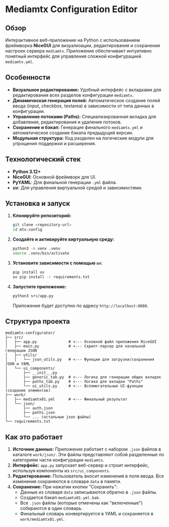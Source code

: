 # Mediamtx Configuration Editor

## Обзор

Интерактивное веб-приложение на Python с использованием фреймворка **NiceGUI** для визуализации, редактирования и сохранения настроек сервера `mediamtx`. Приложение обеспечивает интуитивно понятный интерфейс для управления сложной конфигурацией `mediamtx.yml`.

## Особенности

-   **Визуальное редактирование:** Удобный интерфейс с вкладками для редактирования всех разделов конфигурации `mediamtx`.
-   **Динамическая генерация полей:** Автоматическое создание полей ввода (input, checkbox, textarea) в зависимости от типа данных в конфигурации.
-   **Управление потоками (Paths):** Специализированная вкладка для добавления, редактирования и удаления потоков.
-   **Сохранение и бэкап:** Генерация финального `mediamtx.yml` и автоматическое создание бэкапа предыдущей версии.
-   **Модульная структура:** Код разделен на логические модули для упрощения поддержки и расширения.

## Технологический стек

-   **Python 3.12+**
-   **NiceGUI**: Основной фреймворк для UI.
-   **PyYAML**: Для финальной генерации `.yml` файла.
-   **uv**: Для управления виртуальной средой и зависимостями.

## Установка и запуск

1.  **Клонируйте репозиторий:**
    ```bash
    git clone <repository-url>
    cd mtx-config
    ```

2.  **Создайте и активируйте виртуальную среду:**
    ```bash
    python3 -m venv .venv
    source .venv/bin/activate
    ```

3.  **Установите зависимости с помощью `uv`:**
    ```bash
    pip install uv
    uv pip install -r requirements.txt
    ```

4.  **Запустите приложение:**
    ```bash
    python3 src/app.py
    ```

    Приложение будет доступно по адресу `http://localhost:8080`.

## Структура проекта

```
mediamtx-configurator/
├── src/
│   ├── app.py              # <--- Основной файл приложения NiceGUI
│   ├── main.py             # <--- Скрипт-парсер для начальной генерации JSON
│   ├── utils/
│   │   └── json_utils.py   # <--- Функции для загрузки/сохранения JSON и YAML
│   └── ui_components/
│       ├── __init__.py
│       ├── generic_tab.py  # <--- Логика для генерации общих вкладок
│       ├── paths_tab.py    # <--- Логика для вкладки "Paths"
│       └── ui_utils.py     # <--- Вспомогательные UI-функции (создание элементов)
├── work/
│   ├── mediamtx01.yml      # <--- Финальный результат
│   └── json/
│       ├── auth.json
│       ├── paths.json
│       └── ... (остальные json файлы)
└── requirements.txt
```

## Как это работает

1.  **Источник данных:** Приложение работает с набором `.json` файлов в каталоге `work/json/`. Эти файлы представляют собой разделенные по категориям части конфигурации `mediamtx`.
2.  **Интерфейс:** `app.py` запускает веб-сервер и строит интерфейс, используя компоненты из `src/ui_components`.
3.  **Редактирование:** Пользователь вносит изменения в поля ввода. Все изменения сохраняются в словаре `data` в памяти.
4.  **Сохранение:** При нажатии кнопки "Сохранить":
    -   Данные из словаря `data` записываются обратно в `.json` файлы.
    -   Создается бэкап `mediamtx01.yml.bak`.
    -   Все `.json` файлы (которые отмечены как "включенные") собираются в один словарь.
    -   Финальный словарь конвертируется в YAML и сохраняется в `work/mediamtx01.yml`.
